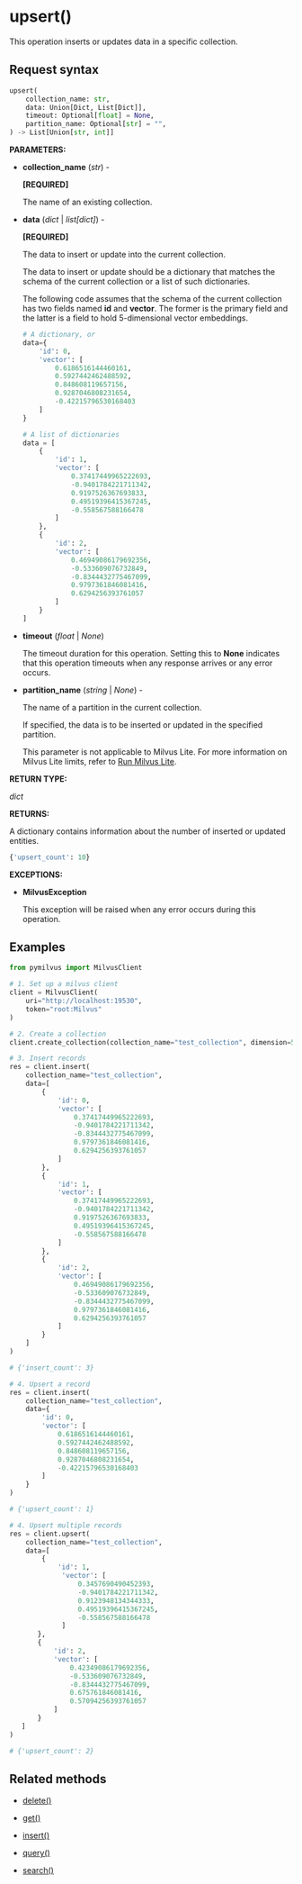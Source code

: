 # upsert()

This operation inserts or updates data in a specific collection.

## Request syntax

```python
upsert(
    collection_name: str,
    data: Union[Dict, List[Dict]],
    timeout: Optional[float] = None,
    partition_name: Optional[str] = "",
) -> List[Union[str, int]]
```

**PARAMETERS:**

- **collection_name** (*str*) -

    **[REQUIRED]**

    The name of an existing collection.

- **data** (*dict* | *list[dict]*) -

    **[REQUIRED]**

    The data to insert or update into the current collection.

    The data to insert or update should be a dictionary that matches the schema of the current collection or a list of such dictionaries. 

    The following code assumes that the schema of the current collection has two fields named **id** and **vector**. The former is the primary field and the latter is a field to hold 5-dimensional vector embeddings.

    ```python
    # A dictionary, or
    data={
        'id': 0,
        'vector': [
            0.6186516144460161,
            0.5927442462488592,
            0.848608119657156,
            0.9287046808231654,
            -0.42215796530168403
        ]
    }
    
    # A list of dictionaries
    data = [
        {
            'id': 1,
            'vector': [
                0.37417449965222693,
                -0.9401784221711342,
                0.9197526367693833,
                0.49519396415367245,
                -0.558567588166478
            ]
        },
        {
            'id': 2,
            'vector': [
                0.46949086179692356,
                -0.533609076732849,
                -0.8344432775467099,
                0.9797361846081416,
                0.6294256393761057
            ]
        }
    ]
    ```

- **timeout** (*float* | *None*)  

    The timeout duration for this operation. Setting this to **None** indicates that this operation timeouts when any response arrives or any error occurs.

- **partition_name** (*string* | *None*) -

    The name of a partition in the current collection. 

    If specified, the data is to be inserted or updated in the specified partition.

    This parameter is not applicable to Milvus Lite. For more information on Milvus Lite limits, refer to [Run Milvus Lite](https://milvus.io/docs/milvus_lite.md).

**RETURN TYPE:**

*dict*

**RETURNS:**

A dictionary contains information about the number of inserted or updated entities.

```python
{'upsert_count': 10}
```

**EXCEPTIONS:**

- **MilvusException**

    This exception will be raised when any error occurs during this operation.

## Examples

```python
from pymilvus import MilvusClient

# 1. Set up a milvus client
client = MilvusClient(
    uri="http://localhost:19530",
    token="root:Milvus"
)

# 2. Create a collection
client.create_collection(collection_name="test_collection", dimension=5)

# 3. Insert records
res = client.insert(
    collection_name="test_collection",
    data=[
        {
            'id': 0,
            'vector': [
                0.37417449965222693,
                -0.9401784221711342,
                -0.8344432775467099,
                0.9797361846081416,
                0.6294256393761057
            ]
        },
        {
            'id': 1,
            'vector': [
                0.37417449965222693,
                -0.9401784221711342,
                0.9197526367693833,
                0.49519396415367245,
                -0.558567588166478
            ]
        },
        {
            'id': 2,
            'vector': [
                0.46949086179692356,
                -0.533609076732849,
                -0.8344432775467099,
                0.9797361846081416,
                0.6294256393761057
            ]
        }
    ]
)

# {'insert_count': 3}

# 4. Upsert a record
res = client.insert(
    collection_name="test_collection",
    data={
        'id': 0,
        'vector': [
            0.6186516144460161,
            0.5927442462488592,
            0.848608119657156,
            0.9287046808231654,
            -0.42215796530168403
        ]
    }
)

# {'upsert_count': 1}

# 4. Upsert multiple records
res = client.upsert(
    collection_name="test_collection",
    data=[
        {
            'id': 1,
             'vector': [
                 0.3457690490452393,
                 -0.9401784221711342,
                 0.9123948134344333,
                 0.49519396415367245,
                 -0.558567588166478
             ]
       },
       {
           'id': 2,
           'vector': [
               0.42349086179692356,
               -0.533609076732849,
               -0.8344432775467099,
               0.675761846081416,
               0.57094256393761057
           ]
       }
   ]
)

# {'upsert_count': 2}
```

## Related methods

- [delete()](delete.md)

- [get()](get.md)

- [insert()](insert.md)

- [query()](query.md)

- [search()](search.md)

